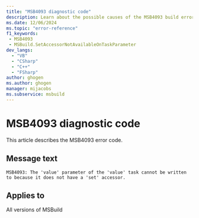 ```yaml
---
title: "MSB4093 diagnostic code"
description: Learn about the possible causes of the MSB4093 build error, and get troubleshooting tips.
ms.date: 12/06/2024
ms.topic: "error-reference"
f1_keywords:
 - MSB4093
 - MSBuild.SetAccessorNotAvailableOnTaskParameter
dev_langs:
  - "VB"
  - "CSharp"
  - "C++"
  - "FSharp"
author: ghogen
ms.author: ghogen
manager: mijacobs
ms.subservice: msbuild
---
```


# MSB4093 diagnostic code

<!-- :::ErrorDefinitionDescription::: -->
<!-- :::editable-content name="introDescription"::: -->
This article describes the MSB4093 error code.
<!-- :::editable-content-end::: -->

## Message text

`MSB4093: The 'value' parameter of the 'value' task cannot be written to because it does not have a 'set' accessor.`

<!-- :::editable-content name="postOutputDescription"::: -->
<!--
{StrBegin="MSB4093: "}UE: This error is shown when a project tries to assign a value to a task parameter that does not have a "set"
    accessor on the corresponding .NET property on the task class.
-->
<!-- :::editable-content-end::: -->
<!-- :::ErrorDefinitionDescription-end::: -->

## Applies to

All versions of MSBuild

